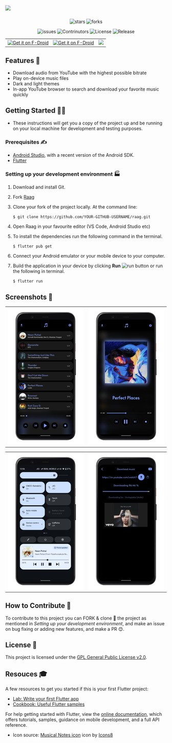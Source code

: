 # <img src="fastlane/metadata/android/en-US/images/Header.gif">

<p align="center"> 
  <img src="https://img.shields.io/github/stars/raag-music/raag.svg" alt="stars" /> 
  <img src="https://img.shields.io/github/forks/raag-music/raag.svg" alt="forks" /> 
</p>
<p align="center"> 
  <img src="https://img.shields.io/github/issues/raag-music/raag.svg" alt="issues" /> 
  <img src="https://img.shields.io/github/contributors/raag-music/raag.svg" alt="Contrinutors" /> 
  <img src="https://img.shields.io/github/license/raag-music/raag.svg" alt="License" /> 
  <img src="https://badgen.net/github/release/raag-music/raag" alt="Release" /> 
</p>

<p>
<div align="center">

  <table cellspacing="0" cellpadding="0">
      <tr>
        <td>
          <a href="https://f-droid.org/en/packages/in.amfoss.raag"><img src="https://fdroid.gitlab.io/artwork/badge/get-it-on.png"alt="Get it on F-Droid"height="70">
          </a>
        </td>
        <td>
          <a href="https://f-droid.org/en/packages/in.amfoss.raag"><img src="https://github.com/raag-music/raag/actions/workflows/flutter.yml/badge.svg"alt="Get it on F-Droid"height="35">
          </a>
        </td>
        <td>
          <a href="https://www.buymeacoffee.com/ashwinr"><img src="https://www.buymeacoffee.com/assets/img/custom_images/orange_img.png" height="35"></a>
        </td>
      </tr>
  </table>
 </div> 
</p>

## Features 🧐️
* Download audio from YouTube with the highest possible bitrate  
* Play on-device music files  
* Dark and light themes  
* In-app YouTube browser to search and download your favorite music quickly

## Getting Started 🏃‍♂️️

- These instructions will get you a copy of the project up and be running on your local machine for development and testing purposes.

### Prerequisites ✍️

-  [Android Studio](https://developer.android.com/studio), with a recent version of the Android SDK.
- [Flutter](https://flutter.dev/)
### Setting up your development environment 🏭️

1. Download and install Git.
   
2. Fork [Raag](https://github.com/raag-music/raag.git)
   
3. Clone your fork of the project locally. At the command line:
            
   ```
   $ git clone https://github.com/YOUR-GITHUB-USERNAME/raag.git
   ```

4. Open Raag in your favourite editor (VS Code, Android Studio etc)
   
5. To install the dependencies run the following command in the terminal.

    ```
    $ flutter pub get
    ```

6.  Connect your Android emulator or your mobile device to your computer.
   
7.  Build the application in your device by clicking **Run** <img src="https://www.iconsdb.com/icons/preview/green/play-xxl.png" alt="run" width="2%"/> button or run the following in terminal.
    ```
    $ flutter run
    ```


## Screenshots 🤩️
  <table>
      <tr>
       <td><img src="fastlane/metadata/android/en-US/images/phoneScreenshots/1.png"></td>
       <td><img src="fastlane/metadata/android/en-US/images/phoneScreenshots/2.png"></td>
      </tr>
  </table>
  <table>
       <tr>
       <td><img src="fastlane/metadata/android/en-US/images/phoneScreenshots/3.png"></td>
       <td><img src="fastlane/metadata/android/en-US/images/phoneScreenshots/4.png"></td>
      </tr>
  </table>


## How to Contribute 🤔
To contribute to this project you can FORK & clone 🍴 the project as mentioned in *Setting up your development environment*, and make an issue on bug fixing or adding new features, and make a PR 😊.

## License 📄️
This project is licensed under the [GPL General Public License v2.0](https://github.com/BolisettySujith/raag/blob/master/LICENSE).


## Resouces 🎓
            
A few resources to get you started if this is your first Flutter project:

- [Lab: Write your first Flutter app](https://flutter.dev/docs/get-started/codelab)
- [Cookbook: Useful Flutter samples](https://flutter.dev/docs/cookbook)

For help getting started with Flutter, view the [online documentation](https://flutter.dev/docs), which offers tutorials,
samples, guidance on mobile development, and a full API reference.


- Icon source: <a target="_blank" href="https://icons8.com/icons/set/musical-notes">Musical Notes icon</a> icon by <a target="_blank" href="https://icons8.com">Icons8</a>
